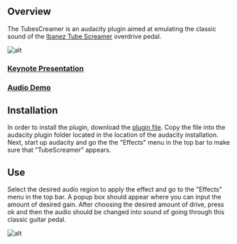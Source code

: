 ## Overview

The TubesCreamer is an audacity plugin aimed at emulating the classic
sound of the [Ibanez Tube Screamer](http://en.wikipedia.org/wiki/Ibanez_Tube_Screamer) overdrive pedal.

![alt](http://www.keymusic.com/gfx_productcode/81268/2/Ibanez-TS808-Vintage-Tube-Screamer-Reissue.jpg)

### [Keynote Presentation](https://github.com/downloads/kverrier/TubesCreamer/kverrier-p11.pdf)

### [Audio Demo](http://soundcloud.com/k_v/tubescreamer-demo)

## Installation
In order to install the plugin, download the [plugin file](https://github.com/downloads/kverrier/TubesCreamer/tubescreamer.ny). Copy
the file into the audacity plugin folder located in the location of the
audacity installation. Next, start up audacity and go the the "Effects"
menu in the top bar to make sure that "TubeScreamer" appears. 

## Use
Select the desired audio region to apply the effect and go to the
"Effects" menu in the top bar. A popup box should appear where you can
input the amount of desired gain. After choosing the desired amount
of drive, press ok and then the audio should be changed into sound of
going through this classic guitar pedal.

![alt](http://i.imgur.com/JU9L2.png)
